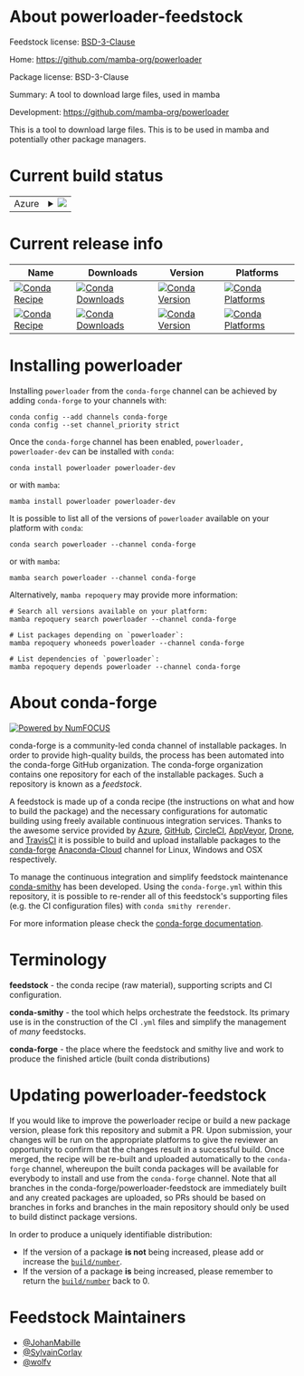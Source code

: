 About powerloader-feedstock
===========================

Feedstock license: [BSD-3-Clause](https://github.com/conda-forge/powerloader-feedstock/blob/main/LICENSE.txt)

Home: https://github.com/mamba-org/powerloader

Package license: BSD-3-Clause

Summary: A tool to download large files, used in mamba

Development: https://github.com/mamba-org/powerloader

This is a tool to download large files. This is to be used in mamba and potentially other package managers.

Current build status
====================


<table>
    
  <tr>
    <td>Azure</td>
    <td>
      <details>
        <summary>
          <a href="https://dev.azure.com/conda-forge/feedstock-builds/_build/latest?definitionId=17160&branchName=main">
            <img src="https://dev.azure.com/conda-forge/feedstock-builds/_apis/build/status/powerloader-feedstock?branchName=main">
          </a>
        </summary>
        <table>
          <thead><tr><th>Variant</th><th>Status</th></tr></thead>
          <tbody><tr>
              <td>linux_64</td>
              <td>
                <a href="https://dev.azure.com/conda-forge/feedstock-builds/_build/latest?definitionId=17160&branchName=main">
                  <img src="https://dev.azure.com/conda-forge/feedstock-builds/_apis/build/status/powerloader-feedstock?branchName=main&jobName=linux&configuration=linux%20linux_64_" alt="variant">
                </a>
              </td>
            </tr><tr>
              <td>linux_aarch64</td>
              <td>
                <a href="https://dev.azure.com/conda-forge/feedstock-builds/_build/latest?definitionId=17160&branchName=main">
                  <img src="https://dev.azure.com/conda-forge/feedstock-builds/_apis/build/status/powerloader-feedstock?branchName=main&jobName=linux&configuration=linux%20linux_aarch64_" alt="variant">
                </a>
              </td>
            </tr><tr>
              <td>linux_ppc64le</td>
              <td>
                <a href="https://dev.azure.com/conda-forge/feedstock-builds/_build/latest?definitionId=17160&branchName=main">
                  <img src="https://dev.azure.com/conda-forge/feedstock-builds/_apis/build/status/powerloader-feedstock?branchName=main&jobName=linux&configuration=linux%20linux_ppc64le_" alt="variant">
                </a>
              </td>
            </tr><tr>
              <td>osx_64</td>
              <td>
                <a href="https://dev.azure.com/conda-forge/feedstock-builds/_build/latest?definitionId=17160&branchName=main">
                  <img src="https://dev.azure.com/conda-forge/feedstock-builds/_apis/build/status/powerloader-feedstock?branchName=main&jobName=osx&configuration=osx%20osx_64_" alt="variant">
                </a>
              </td>
            </tr><tr>
              <td>osx_arm64</td>
              <td>
                <a href="https://dev.azure.com/conda-forge/feedstock-builds/_build/latest?definitionId=17160&branchName=main">
                  <img src="https://dev.azure.com/conda-forge/feedstock-builds/_apis/build/status/powerloader-feedstock?branchName=main&jobName=osx&configuration=osx%20osx_arm64_" alt="variant">
                </a>
              </td>
            </tr><tr>
              <td>win_64</td>
              <td>
                <a href="https://dev.azure.com/conda-forge/feedstock-builds/_build/latest?definitionId=17160&branchName=main">
                  <img src="https://dev.azure.com/conda-forge/feedstock-builds/_apis/build/status/powerloader-feedstock?branchName=main&jobName=win&configuration=win%20win_64_" alt="variant">
                </a>
              </td>
            </tr>
          </tbody>
        </table>
      </details>
    </td>
  </tr>
</table>

Current release info
====================

| Name | Downloads | Version | Platforms |
| --- | --- | --- | --- |
| [![Conda Recipe](https://img.shields.io/badge/recipe-powerloader-green.svg)](https://anaconda.org/conda-forge/powerloader) | [![Conda Downloads](https://img.shields.io/conda/dn/conda-forge/powerloader.svg)](https://anaconda.org/conda-forge/powerloader) | [![Conda Version](https://img.shields.io/conda/vn/conda-forge/powerloader.svg)](https://anaconda.org/conda-forge/powerloader) | [![Conda Platforms](https://img.shields.io/conda/pn/conda-forge/powerloader.svg)](https://anaconda.org/conda-forge/powerloader) |
| [![Conda Recipe](https://img.shields.io/badge/recipe-powerloader--dev-green.svg)](https://anaconda.org/conda-forge/powerloader-dev) | [![Conda Downloads](https://img.shields.io/conda/dn/conda-forge/powerloader-dev.svg)](https://anaconda.org/conda-forge/powerloader-dev) | [![Conda Version](https://img.shields.io/conda/vn/conda-forge/powerloader-dev.svg)](https://anaconda.org/conda-forge/powerloader-dev) | [![Conda Platforms](https://img.shields.io/conda/pn/conda-forge/powerloader-dev.svg)](https://anaconda.org/conda-forge/powerloader-dev) |

Installing powerloader
======================

Installing `powerloader` from the `conda-forge` channel can be achieved by adding `conda-forge` to your channels with:

```
conda config --add channels conda-forge
conda config --set channel_priority strict
```

Once the `conda-forge` channel has been enabled, `powerloader, powerloader-dev` can be installed with `conda`:

```
conda install powerloader powerloader-dev
```

or with `mamba`:

```
mamba install powerloader powerloader-dev
```

It is possible to list all of the versions of `powerloader` available on your platform with `conda`:

```
conda search powerloader --channel conda-forge
```

or with `mamba`:

```
mamba search powerloader --channel conda-forge
```

Alternatively, `mamba repoquery` may provide more information:

```
# Search all versions available on your platform:
mamba repoquery search powerloader --channel conda-forge

# List packages depending on `powerloader`:
mamba repoquery whoneeds powerloader --channel conda-forge

# List dependencies of `powerloader`:
mamba repoquery depends powerloader --channel conda-forge
```


About conda-forge
=================

[![Powered by
NumFOCUS](https://img.shields.io/badge/powered%20by-NumFOCUS-orange.svg?style=flat&colorA=E1523D&colorB=007D8A)](https://numfocus.org)

conda-forge is a community-led conda channel of installable packages.
In order to provide high-quality builds, the process has been automated into the
conda-forge GitHub organization. The conda-forge organization contains one repository
for each of the installable packages. Such a repository is known as a *feedstock*.

A feedstock is made up of a conda recipe (the instructions on what and how to build
the package) and the necessary configurations for automatic building using freely
available continuous integration services. Thanks to the awesome service provided by
[Azure](https://azure.microsoft.com/en-us/services/devops/), [GitHub](https://github.com/),
[CircleCI](https://circleci.com/), [AppVeyor](https://www.appveyor.com/),
[Drone](https://cloud.drone.io/welcome), and [TravisCI](https://travis-ci.com/)
it is possible to build and upload installable packages to the
[conda-forge](https://anaconda.org/conda-forge) [Anaconda-Cloud](https://anaconda.org/)
channel for Linux, Windows and OSX respectively.

To manage the continuous integration and simplify feedstock maintenance
[conda-smithy](https://github.com/conda-forge/conda-smithy) has been developed.
Using the ``conda-forge.yml`` within this repository, it is possible to re-render all of
this feedstock's supporting files (e.g. the CI configuration files) with ``conda smithy rerender``.

For more information please check the [conda-forge documentation](https://conda-forge.org/docs/).

Terminology
===========

**feedstock** - the conda recipe (raw material), supporting scripts and CI configuration.

**conda-smithy** - the tool which helps orchestrate the feedstock.
                   Its primary use is in the construction of the CI ``.yml`` files
                   and simplify the management of *many* feedstocks.

**conda-forge** - the place where the feedstock and smithy live and work to
                  produce the finished article (built conda distributions)


Updating powerloader-feedstock
==============================

If you would like to improve the powerloader recipe or build a new
package version, please fork this repository and submit a PR. Upon submission,
your changes will be run on the appropriate platforms to give the reviewer an
opportunity to confirm that the changes result in a successful build. Once
merged, the recipe will be re-built and uploaded automatically to the
`conda-forge` channel, whereupon the built conda packages will be available for
everybody to install and use from the `conda-forge` channel.
Note that all branches in the conda-forge/powerloader-feedstock are
immediately built and any created packages are uploaded, so PRs should be based
on branches in forks and branches in the main repository should only be used to
build distinct package versions.

In order to produce a uniquely identifiable distribution:
 * If the version of a package **is not** being increased, please add or increase
   the [``build/number``](https://docs.conda.io/projects/conda-build/en/latest/resources/define-metadata.html#build-number-and-string).
 * If the version of a package **is** being increased, please remember to return
   the [``build/number``](https://docs.conda.io/projects/conda-build/en/latest/resources/define-metadata.html#build-number-and-string)
   back to 0.

Feedstock Maintainers
=====================

* [@JohanMabille](https://github.com/JohanMabille/)
* [@SylvainCorlay](https://github.com/SylvainCorlay/)
* [@wolfv](https://github.com/wolfv/)

